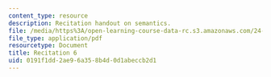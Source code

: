 ```yaml
---
content_type: resource
description: Recitation handout on semantics.
file: /media/https%3A/open-learning-course-data-rc.s3.amazonaws.com/24-973-advanced-semantics-spring-2009/0191f1dd2ae96a358b4d0d1abeccb2d1_MIT24_973s09_rec06.pdf
file_type: application/pdf
resourcetype: Document
title: Recitation 6
uid: 0191f1dd-2ae9-6a35-8b4d-0d1abeccb2d1
---
```

